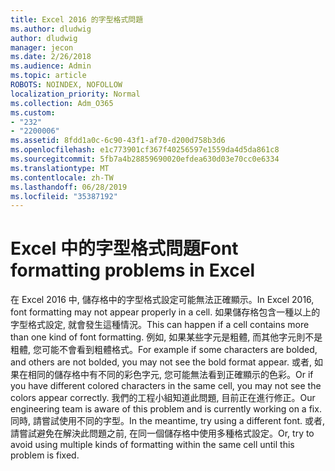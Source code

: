 ```yaml
---
title: Excel 2016 的字型格式問題
ms.author: dludwig
author: dludwig
manager: jecon
ms.date: 2/26/2018
ms.audience: Admin
ms.topic: article
ROBOTS: NOINDEX, NOFOLLOW
localization_priority: Normal
ms.collection: Adm_O365
ms.custom:
- "232"
- "2200006"
ms.assetid: 8fdd1a0c-6c90-43f1-af70-d200d758b3d6
ms.openlocfilehash: e1c773901cf367f40256597e1559da4d5da861c8
ms.sourcegitcommit: 5fb7a4b28859690020efdea630d03e70cc0e6334
ms.translationtype: MT
ms.contentlocale: zh-TW
ms.lasthandoff: 06/28/2019
ms.locfileid: "35387192"
---
```

# <a name="font-formatting-problems-in-excel"></a><span data-ttu-id="1142a-102">Excel 中的字型格式問題</span><span class="sxs-lookup"><span data-stu-id="1142a-102">Font formatting problems in Excel</span></span>

<span data-ttu-id="1142a-103">在 Excel 2016 中, 儲存格中的字型格式設定可能無法正確顯示。</span><span class="sxs-lookup"><span data-stu-id="1142a-103">In Excel 2016, font formatting may not appear properly in a cell.</span></span> <span data-ttu-id="1142a-104">如果儲存格包含一種以上的字型格式設定, 就會發生這種情況。</span><span class="sxs-lookup"><span data-stu-id="1142a-104">This can happen if a cell contains more than one kind of font formatting.</span></span> <span data-ttu-id="1142a-105">例如, 如果某些字元是粗體, 而其他字元則不是粗體, 您可能不會看到粗體格式。</span><span class="sxs-lookup"><span data-stu-id="1142a-105">For example if some characters are bolded, and others are not bolded, you may not see the bold format appear.</span></span> <span data-ttu-id="1142a-106">或者, 如果在相同的儲存格中有不同的彩色字元, 您可能無法看到正確顯示的色彩。</span><span class="sxs-lookup"><span data-stu-id="1142a-106">Or if you have different colored characters in the same cell, you may not see the colors appear correctly.</span></span> <span data-ttu-id="1142a-107">我們的工程小組知道此問題, 目前正在進行修正。</span><span class="sxs-lookup"><span data-stu-id="1142a-107">Our engineering team is aware of this problem and is currently working on a fix.</span></span> <span data-ttu-id="1142a-108">同時, 請嘗試使用不同的字型。</span><span class="sxs-lookup"><span data-stu-id="1142a-108">In the meantime, try using a different font.</span></span> <span data-ttu-id="1142a-109">或者, 請嘗試避免在解決此問題之前, 在同一個儲存格中使用多種格式設定。</span><span class="sxs-lookup"><span data-stu-id="1142a-109">Or, try to avoid using multiple kinds of formatting within the same cell until this problem is fixed.</span></span>
  